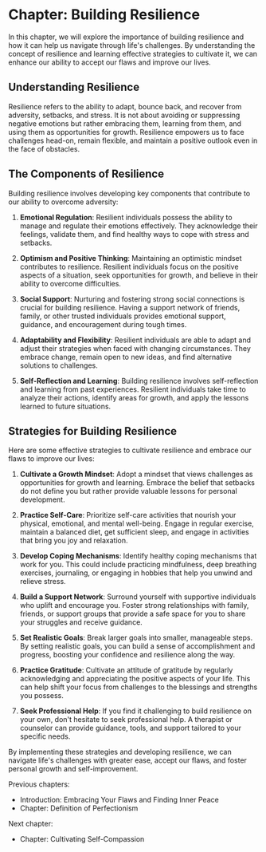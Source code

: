 Chapter: Building Resilience
============================

In this chapter, we will explore the importance of building resilience and how it can help us navigate through life's challenges. By understanding the concept of resilience and learning effective strategies to cultivate it, we can enhance our ability to accept our flaws and improve our lives.

Understanding Resilience
------------------------

Resilience refers to the ability to adapt, bounce back, and recover from adversity, setbacks, and stress. It is not about avoiding or suppressing negative emotions but rather embracing them, learning from them, and using them as opportunities for growth. Resilience empowers us to face challenges head-on, remain flexible, and maintain a positive outlook even in the face of obstacles.

The Components of Resilience
----------------------------

Building resilience involves developing key components that contribute to our ability to overcome adversity:

1. **Emotional Regulation**: Resilient individuals possess the ability to manage and regulate their emotions effectively. They acknowledge their feelings, validate them, and find healthy ways to cope with stress and setbacks.

2. **Optimism and Positive Thinking**: Maintaining an optimistic mindset contributes to resilience. Resilient individuals focus on the positive aspects of a situation, seek opportunities for growth, and believe in their ability to overcome difficulties.

3. **Social Support**: Nurturing and fostering strong social connections is crucial for building resilience. Having a support network of friends, family, or other trusted individuals provides emotional support, guidance, and encouragement during tough times.

4. **Adaptability and Flexibility**: Resilient individuals are able to adapt and adjust their strategies when faced with changing circumstances. They embrace change, remain open to new ideas, and find alternative solutions to challenges.

5. **Self-Reflection and Learning**: Building resilience involves self-reflection and learning from past experiences. Resilient individuals take time to analyze their actions, identify areas for growth, and apply the lessons learned to future situations.

Strategies for Building Resilience
----------------------------------

Here are some effective strategies to cultivate resilience and embrace our flaws to improve our lives:

1. **Cultivate a Growth Mindset**: Adopt a mindset that views challenges as opportunities for growth and learning. Embrace the belief that setbacks do not define you but rather provide valuable lessons for personal development.

2. **Practice Self-Care**: Prioritize self-care activities that nourish your physical, emotional, and mental well-being. Engage in regular exercise, maintain a balanced diet, get sufficient sleep, and engage in activities that bring you joy and relaxation.

3. **Develop Coping Mechanisms**: Identify healthy coping mechanisms that work for you. This could include practicing mindfulness, deep breathing exercises, journaling, or engaging in hobbies that help you unwind and relieve stress.

4. **Build a Support Network**: Surround yourself with supportive individuals who uplift and encourage you. Foster strong relationships with family, friends, or support groups that provide a safe space for you to share your struggles and receive guidance.

5. **Set Realistic Goals**: Break larger goals into smaller, manageable steps. By setting realistic goals, you can build a sense of accomplishment and progress, boosting your confidence and resilience along the way.

6. **Practice Gratitude**: Cultivate an attitude of gratitude by regularly acknowledging and appreciating the positive aspects of your life. This can help shift your focus from challenges to the blessings and strengths you possess.

7. **Seek Professional Help**: If you find it challenging to build resilience on your own, don't hesitate to seek professional help. A therapist or counselor can provide guidance, tools, and support tailored to your specific needs.

By implementing these strategies and developing resilience, we can navigate life's challenges with greater ease, accept our flaws, and foster personal growth and self-improvement.

Previous chapters:

* Introduction: Embracing Your Flaws and Finding Inner Peace
* Chapter: Definition of Perfectionism

Next chapter:

* Chapter: Cultivating Self-Compassion
